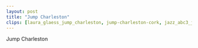 ```yaml
---
layout: post
title: "Jump Charleston"
clips: [laura_glaess_jump_charleston, jump-charleston-cork, jazz_abc3_jump_charleston, jazz_abc_jump_charleston]
---
```



Jump Charleston


